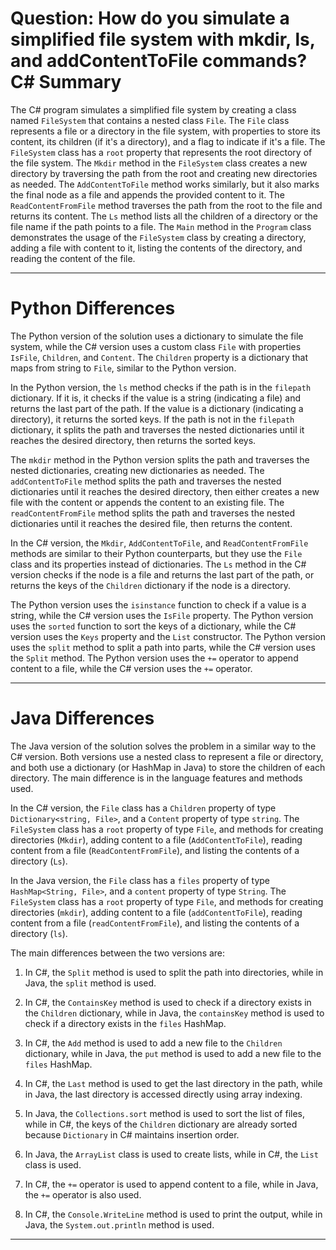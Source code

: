 # Question: How do you simulate a simplified file system with mkdir, ls, and addContentToFile commands? C# Summary

The C# program simulates a simplified file system by creating a class named `FileSystem` that contains a nested class `File`. The `File` class represents a file or a directory in the file system, with properties to store its content, its children (if it's a directory), and a flag to indicate if it's a file. The `FileSystem` class has a `root` property that represents the root directory of the file system. The `Mkdir` method in the `FileSystem` class creates a new directory by traversing the path from the root and creating new directories as needed. The `AddContentToFile` method works similarly, but it also marks the final node as a file and appends the provided content to it. The `ReadContentFromFile` method traverses the path from the root to the file and returns its content. The `Ls` method lists all the children of a directory or the file name if the path points to a file. The `Main` method in the `Program` class demonstrates the usage of the `FileSystem` class by creating a directory, adding a file with content to it, listing the contents of the directory, and reading the content of the file.

---

# Python Differences

The Python version of the solution uses a dictionary to simulate the file system, while the C# version uses a custom class `File` with properties `IsFile`, `Children`, and `Content`. The `Children` property is a dictionary that maps from string to `File`, similar to the Python version.

In the Python version, the `ls` method checks if the path is in the `filepath` dictionary. If it is, it checks if the value is a string (indicating a file) and returns the last part of the path. If the value is a dictionary (indicating a directory), it returns the sorted keys. If the path is not in the `filepath` dictionary, it splits the path and traverses the nested dictionaries until it reaches the desired directory, then returns the sorted keys.

The `mkdir` method in the Python version splits the path and traverses the nested dictionaries, creating new dictionaries as needed. The `addContentToFile` method splits the path and traverses the nested dictionaries until it reaches the desired directory, then either creates a new file with the content or appends the content to an existing file. The `readContentFromFile` method splits the path and traverses the nested dictionaries until it reaches the desired file, then returns the content.

In the C# version, the `Mkdir`, `AddContentToFile`, and `ReadContentFromFile` methods are similar to their Python counterparts, but they use the `File` class and its properties instead of dictionaries. The `Ls` method in the C# version checks if the node is a file and returns the last part of the path, or returns the keys of the `Children` dictionary if the node is a directory.

The Python version uses the `isinstance` function to check if a value is a string, while the C# version uses the `IsFile` property. The Python version uses the `sorted` function to sort the keys of a dictionary, while the C# version uses the `Keys` property and the `List` constructor. The Python version uses the `split` method to split a path into parts, while the C# version uses the `Split` method. The Python version uses the `+=` operator to append content to a file, while the C# version uses the `+=` operator.

---

# Java Differences

The Java version of the solution solves the problem in a similar way to the C# version. Both versions use a nested class to represent a file or directory, and both use a dictionary (or HashMap in Java) to store the children of each directory. The main difference is in the language features and methods used.

In the C# version, the `File` class has a `Children` property of type `Dictionary<string, File>`, and a `Content` property of type `string`. The `FileSystem` class has a `root` property of type `File`, and methods for creating directories (`Mkdir`), adding content to a file (`AddContentToFile`), reading content from a file (`ReadContentFromFile`), and listing the contents of a directory (`Ls`).

In the Java version, the `File` class has a `files` property of type `HashMap<String, File>`, and a `content` property of type `String`. The `FileSystem` class has a `root` property of type `File`, and methods for creating directories (`mkdir`), adding content to a file (`addContentToFile`), reading content from a file (`readContentFromFile`), and listing the contents of a directory (`ls`).

The main differences between the two versions are:

1. In C#, the `Split` method is used to split the path into directories, while in Java, the `split` method is used.

2. In C#, the `ContainsKey` method is used to check if a directory exists in the `Children` dictionary, while in Java, the `containsKey` method is used to check if a directory exists in the `files` HashMap.

3. In C#, the `Add` method is used to add a new file to the `Children` dictionary, while in Java, the `put` method is used to add a new file to the `files` HashMap.

4. In C#, the `Last` method is used to get the last directory in the path, while in Java, the last directory is accessed directly using array indexing.

5. In Java, the `Collections.sort` method is used to sort the list of files, while in C#, the keys of the `Children` dictionary are already sorted because `Dictionary` in C# maintains insertion order.

6. In Java, the `ArrayList` class is used to create lists, while in C#, the `List` class is used.

7. In C#, the `+=` operator is used to append content to a file, while in Java, the `+=` operator is also used.

8. In C#, the `Console.WriteLine` method is used to print the output, while in Java, the `System.out.println` method is used.

---

